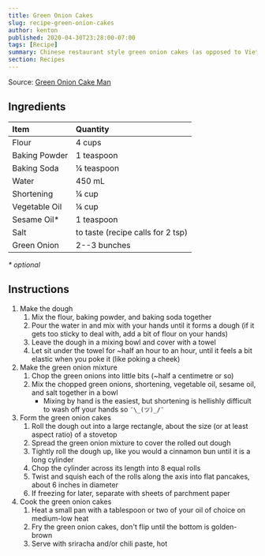 ```yaml
---
title: Green Onion Cakes
slug: recipe-green-onion-cakes
author: kenton
published: 2020-04-30T23:28:00-07:00
tags: [Recipe]
summary: Chinese restaurant style green onion cakes (as opposed to Vietnamese style). Watch the video for forming instructions.
section: Recipes
---
```


Source: [Green Onion Cake Man](https://www.youtube.com/watch?v=D3FTJESc1GY)

## Ingredients

| Item | Quantity |
|:-|:-|
| Flour | 4 cups |
| Baking Powder | 1 teaspoon |
| Baking Soda | ¼ teaspoon |
| Water | 450 mL |
| Shortening | ¼ cup |
| Vegetable Oil | ¼ cup |
| Sesame Oil* | 1 teaspoon |
| Salt | to taste (recipe calls for 2 tsp) |
| Green Onion | 2--3 bunches |

_* optional_

## Instructions

1. Make the dough
    1. Mix the flour, baking powder, and baking soda together
    2. Pour the water in and mix with your hands until it forms a dough (if it gets too sticky to deal with, add a bit of flour on your hands)
    3. Leave the dough in a mixing bowl and cover with a towel
    4. Let sit under the towel for ~half an hour to an hour, until it feels a bit elastic when you poke it (like poking a cheek)
2. Make the green onion mixture
    1. Chop the green onions into little bits (~half a centimetre or so)
    2. Mix the chopped green onions, shortening, vegetable oil, sesame oil, and salt together in a bowl
        * Mixing by hand is the easiest, but shortening is hellishly difficult to wash off your hands so `¯\_(ツ)_/¯`
3. Form the green onion cakes
    1. Roll the dough out into a large rectangle, about the size (or at least aspect ratio) of a stovetop
    2. Spread the green onion mixture to cover the rolled out dough
    3. Tightly roll the dough up, like you would a cinnamon bun until it is a long cylinder
    4. Chop the cylinder across its length into 8 equal rolls
    5. Twist and squish each of the rolls along the axis into flat pancakes, about 6 inches in diameter
    6. If freezing for later, separate with sheets of parchment paper
4. Cook the green onion cakes
    1. Heat a small pan with a tablespoon or two of your oil of choice on medium-low heat
    2. Fry the green onion cakes, don't flip until the bottom is golden-brown
    3. Serve with sriracha and/or chili paste, hot

